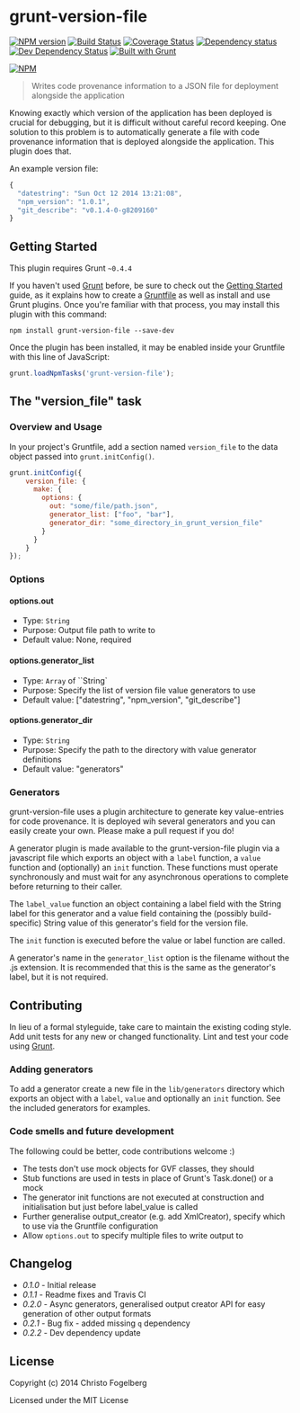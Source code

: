 # grunt-version-file

[![NPM version](https://badge.fury.io/js/grunt-version-file.svg)](http://badge.fury.io/js/grunt-version-file)
[![Build Status](https://travis-ci.org/cfogelberg/grunt-version-file.svg?branch=master)](https://travis-ci.org/cfogelberg/grunt-version-file)
[![Coverage Status](https://coveralls.io/repos/cfogelberg/grunt-version-file/badge.png)](https://coveralls.io/r/cfogelberg/grunt-version-file)
[![Dependency status](https://david-dm.org/cfogelberg/grunt-version-file/status.png)](https://david-dm.org/cfogelberg/grunt-version-file#info=dependencies&view=table)
[![Dev Dependency Status](https://david-dm.org/cfogelberg/grunt-version-file/dev-status.png)](https://david-dm.org/cfogelberg/grunt-version-file#info=devDependencies&view=table)
[![Built with Grunt](https://cdn.gruntjs.com/builtwith.png)](http://gruntjs.com/)

[![NPM](https://nodei.co/npm/grunt-version-file.png?downloads=true&stars=true)](https://nodei.co/npm/grunt-version-file/)

> Writes code provenance information to a JSON file for deployment alongside the application

Knowing exactly which version of the application has been deployed is crucial for debugging, but it is difficult without careful record keeping. One solution to this problem is to automatically generate a file with code provenance information that is deployed alongside the application. This plugin does that.

An example version file:

```js
{
  "datestring": "Sun Oct 12 2014 13:21:08",
  "npm_version": "1.0.1",
  "git_describe": "v0.1.4-0-g8209160"
}
```

## Getting Started

This plugin requires Grunt `~0.4.4`

If you haven't used [Grunt](http://gruntjs.com/) before, be sure to check out the [Getting Started](http://gruntjs.com/getting-started) guide, as it explains how to create a [Gruntfile](http://gruntjs.com/sample-gruntfile) as well as install and use Grunt plugins. Once you're familiar with that process, you may install this plugin with this command:

```shell
npm install grunt-version-file --save-dev
```

Once the plugin has been installed, it may be enabled inside your Gruntfile with this line of JavaScript:

```js
grunt.loadNpmTasks('grunt-version-file');
```

## The "version_file" task

### Overview and Usage
In your project's Gruntfile, add a section named `version_file` to the data object passed into `grunt.initConfig()`.

```js
grunt.initConfig({
    version_file: {
      make: {
        options: {
          out: "some/file/path.json",
          generator_list: ["foo", "bar"],
          generator_dir: "some_directory_in_grunt_version_file"
        }
      }
    }
});
```

### Options

#### options.out
- Type: `String`
- Purpose: Output file path to write to
- Default value: None, required

#### options.generator_list
- Type: `Array` of ``String`
- Purpose: Specify the list of version file value generators to use
- Default value: ["datestring", "npm_version", "git_describe"]

#### options.generator_dir
- Type: `String`
- Purpose: Specify the path to the directory with value generator definitions
- Default value: "generators"

### Generators

grunt-version-file uses a plugin architecture to generate key value-entries for code provenance. It is deployed wih several generators and you can easily create your own. Please make a pull request if you do!

A generator plugin is made available to the grunt-version-file plugin via a javascript file which exports an object with a `label` function, a `value` function and (optionally) an `init` function. These functions must operate synchronously and must wait for any asynchronous operations to complete before returning to their caller.

The `label_value` function an object containing a label field with the String label for this generator and a value field containing the (possibly build-specific) String value of this generator's field for the version file.

The `init` function is executed before the value or label function are called.

A generator's name in the `generator_list` option is the filename without the .js extension. It is recommended that this is the same as the generator's label, but it is not required.

## Contributing

In lieu of a formal styleguide, take care to maintain the existing coding style. Add unit tests for any new or changed functionality. Lint and test your code using [Grunt](http://gruntjs.com/).

### Adding generators

To add a generator create a new file in the `lib/generators` directory which exports an object with a `label`, `value` and optionally an `init` function. See the included generators for examples.

### Code smells and future development

The following could be better, code contributions welcome :)

- The tests don't use mock objects for GVF classes, they should
- Stub functions are used in tests in place of Grunt's Task.done() or a mock
- The generator init functions are not executed at construction and initialisation but just before label_value is called
- Further generalise output_creator (e.g. add XmlCreator), specify which to use via the Gruntfile configuration
- Allow `options.out` to specify multiple files to write output to

## Changelog

- _0.1.0_ - Initial release
- _0.1.1_ - Readme fixes and Travis CI
- _0.2.0_ - Async generators, generalised output creator API for easy generation of other output formats
- _0.2.1_ - Bug fix - added missing `q` dependency
- _0.2.2_ - Dev dependency update

## License

Copyright (c) 2014 Christo Fogelberg

Licensed under the MIT License
